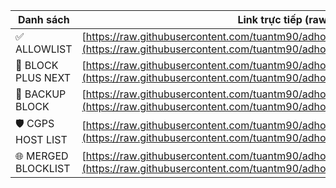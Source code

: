 | Danh sách           | Link trực tiếp (raw)                                                                                                                                        |
| ------------------- | ----------------------------------------------------------------------------------------------------------------------------------------------------------- |
| ✅ ALLOWLIST         | [https://raw.githubusercontent.com/tuantm90/adhost123/main/allowlist.txt](https://raw.githubusercontent.com/tuantm90/adhost123/main/allowlist.txt)                |
| 🚫 BLOCK PLUS NEXT  | [https://raw.githubusercontent.com/tuantm90/adhost123/blockplusnext.txt](https://raw.githubusercontent.com/tuantm90/adhost123/main/blockplusnext.txt)        |
| 🧱 BACKUP BLOCK     | [https://raw.githubusercontent.com/tuantm90/adhost123/backupblock.txt](https://raw.githubusercontent.com/tuantm90/adhost123/main/backupblock.txt)            |
| 🛡️ CGPS HOST LIST  | [https://raw.githubusercontent.com/tuantm90/adhost123/main/my-blocklist.txt](https://raw.githubusercontent.com/tuantm90/adhost123/main/my-blocklist.txt)          |
| 🌐 MERGED BLOCKLIST | [https://raw.githubusercontent.com/tuantm90/adhost123/main/merged\_blocklist.txt](https://raw.githubusercontent.com/tuantm90/adhost123/main/merged_blocklist.txt) |
